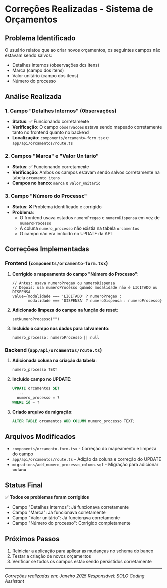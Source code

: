 # Correções Realizadas - Sistema de Orçamentos

## Problema Identificado
O usuário relatou que ao criar novos orçamentos, os seguintes campos não estavam sendo salvos:
- Detalhes internos (observações dos itens)
- Marca (campo dos itens)
- Valor unitário (campo dos itens)
- Número do processo

## Análise Realizada

### 1. Campo "Detalhes Internos" (Observações)
- **Status**: ✅ Funcionando corretamente
- **Verificação**: O campo `observacoes` estava sendo mapeado corretamente tanto no frontend quanto no backend
- **Localização**: `components/orcamento-form.tsx` e `app/api/orcamentos/route.ts`

### 2. Campos "Marca" e "Valor Unitário"
- **Status**: ✅ Funcionando corretamente
- **Verificação**: Ambos os campos estavam sendo salvos corretamente na tabela `orcamento_itens`
- **Campos no banco**: `marca` e `valor_unitario`

### 3. Campo "Número do Processo"
- **Status**: ❌ Problema identificado e corrigido
- **Problema**: 
  - O frontend usava estados `numeroPregao` e `numeroDispensa` em vez de `numeroProcesso`
  - A coluna `numero_processo` não existia na tabela `orcamentos`
  - O campo não era incluído no UPDATE da API

## Correções Implementadas

### Frontend (`components/orcamento-form.tsx`)
1. **Corrigido o mapeamento do campo "Número do Processo"**:
   ```tsx
   // Antes: usava numeroPregao ou numeroDispensa
   // Depois: usa numeroProcesso quando modalidade não é LICITADO ou DISPENSA
   value={modalidade === 'LICITADO' ? numeroPregao : 
          modalidade === 'DISPENSA' ? numeroDispensa : numeroProcesso}
   ```

2. **Adicionado limpeza do campo na função de reset**:
   ```tsx
   setNumeroProcesso("")
   ```

3. **Incluído o campo nos dados para salvamento**:
   ```tsx
   numero_processo: numeroProcesso || null
   ```

### Backend (`app/api/orcamentos/route.ts`)
1. **Adicionada coluna na criação da tabela**:
   ```sql
   numero_processo TEXT
   ```

2. **Incluído campo no UPDATE**:
   ```sql
   UPDATE orcamentos SET
     ...
     numero_processo = ?
   WHERE id = ?
   ```

3. **Criado arquivo de migração**:
   ```sql
   ALTER TABLE orcamentos ADD COLUMN numero_processo TEXT;
   ```

## Arquivos Modificados
- `components/orcamento-form.tsx` - Correção do mapeamento e limpeza do campo
- `app/api/orcamentos/route.ts` - Adição da coluna e correção do UPDATE
- `migrations/add_numero_processo_column.sql` - Migração para adicionar coluna

## Status Final
✅ **Todos os problemas foram corrigidos**

- Campo "Detalhes internos": Já funcionava corretamente
- Campo "Marca": Já funcionava corretamente  
- Campo "Valor unitário": Já funcionava corretamente
- Campo "Número do processo": Corrigido completamente

## Próximos Passos
1. Reiniciar a aplicação para aplicar as mudanças no schema do banco
2. Testar a criação de novos orçamentos
3. Verificar se todos os campos estão sendo persistidos corretamente

---
*Correções realizadas em: Janeiro 2025*
*Responsável: SOLO Coding Assistant*